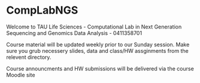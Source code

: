 # CompLabNGS
Welcome to TAU Life Sciences - Computational Lab in Next Generation Sequencing and Genomics Data Analysis - 0411358701

Course material will be updated weekly prior to our Sunday session. Make sure you grub necessery slides, data and class/HW assginments from the relevent directory.

Course announcments and HW submissions will be delivered via the course Moodle site
